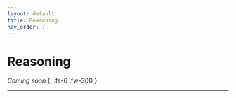 ```yaml
---
layout: default
title: Reasoning
nav_order: 7
---
```


# Reasoning

*Coming soon*
{: .fs-6 .fw-300 }

---
